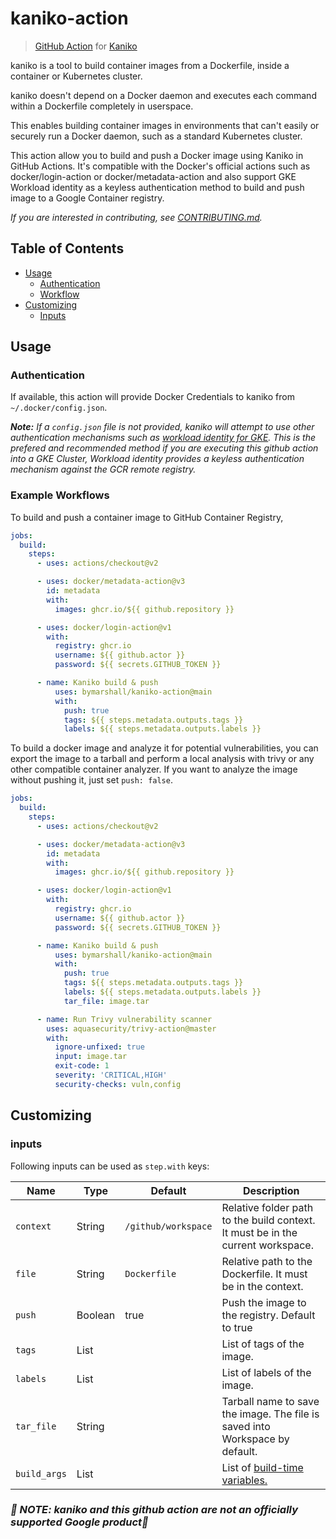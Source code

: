 # kaniko-action

> [GitHub Action](https://github.com/features/actions) for [Kaniko](https://github.com/GoogleContainerTools/kaniko)

kaniko is a tool to build container images from a Dockerfile, inside a container or Kubernetes cluster.

kaniko doesn't depend on a Docker daemon and executes each command within a Dockerfile completely in
userspace.

This enables building container images in environments that can't easily or securely run a Docker daemon,
such as a standard Kubernetes cluster.

This action allow you to build and push a Docker image using Kaniko in GitHub Actions. It's compatible with
the Docker's official actions such as docker/login-action or docker/metadata-action and also support GKE
Workload identity as a keyless authentication method to build and push image to a Google Container registry.

_If you are interested in contributing, see [CONTRIBUTING.md](CONTRIBUTING.md)._

## Table of Contents

- [Usage](#usage)
  - [Authentication](#authentication)
  - [Workflow](#workflow)
- [Customizing](#customizing)
  - [Inputs](#inputs)

## Usage

### Authentication

If available, this action will provide Docker Credentials to kaniko from `~/.docker/config.json`.

_**Note:** If a `config.json` file is not provided, kaniko will attempt to use other authentication mechanisms such as [workload identity for GKE](https://github.com/GoogleContainerTools/kaniko#pushing-to-gcr-using-workload-identity). This is the prefered and recommended method if you are executing this github action into a GKE Cluster, Workload identity provides a keyless authentication
mechanism against the GCR remote registry._

### Example Workflows

To build and push a container image to GitHub Container Registry,

```yaml
jobs:
  build:
    steps:
      - uses: actions/checkout@v2

      - uses: docker/metadata-action@v3
        id: metadata
        with:
          images: ghcr.io/${{ github.repository }}

      - uses: docker/login-action@v1
        with:
          registry: ghcr.io
          username: ${{ github.actor }}
          password: ${{ secrets.GITHUB_TOKEN }}

      - name: Kaniko build & push
          uses: bymarshall/kaniko-action@main
          with:
            push: true
            tags: ${{ steps.metadata.outputs.tags }}
            labels: ${{ steps.metadata.outputs.labels }}
```

To build a docker image and analyze it for potential vulnerabilities, you can export the image to a tarball
and perform a local analysis with trivy or any other compatible container analyzer. If you want to analyze
the image without pushing it, just set `push: false`.

```yaml
jobs:
  build:
    steps:
      - uses: actions/checkout@v2

      - uses: docker/metadata-action@v3
        id: metadata
        with:
          images: ghcr.io/${{ github.repository }}

      - uses: docker/login-action@v1
        with:
          registry: ghcr.io
          username: ${{ github.actor }}
          password: ${{ secrets.GITHUB_TOKEN }}

      - name: Kaniko build & push
          uses: bymarshall/kaniko-action@main
          with:
            push: true
            tags: ${{ steps.metadata.outputs.tags }}
            labels: ${{ steps.metadata.outputs.labels }}
            tar_file: image.tar

      - name: Run Trivy vulnerability scanner
        uses: aquasecurity/trivy-action@master
        with:
          ignore-unfixed: true
          input: image.tar
          exit-code: 1
          severity: 'CRITICAL,HIGH'
          security-checks: vuln,config
```

## Customizing

### inputs

Following inputs can be used as `step.with` keys:

| Name             | Type    | Default                            | Description                                                                    |
|------------------|---------|------------------------------------|--------------------------------------------------------------------------------|
| `context`        | String  | `/github/workspace`                | Relative folder path to the build context. It must be in the current workspace.|
| `file`           | String  | `Dockerfile`                       | Relative path to the Dockerfile. It must be in the context.                    |
| `push`           | Boolean | true                               | Push the image to the registry. Default to true                                |
| `tags`           | List    |                                    | List of tags of the image.                                                     |
| `labels`         | List    |                                    | List of labels of the image.                                                   |
| `tar_file`       | String  |                                    | Tarball name to save the image. The file is saved into Workspace by default.   |
| `build_args`     | List    |                                    | List of [build-time variables.](https://github.com/docker/buildx/blob/master/docs/reference/buildx_build.md#build-arg)   |

### _🚨 NOTE: kaniko and this github action are not an officially supported Google product🚨_
